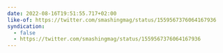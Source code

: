 ```yaml
---
date: 2022-08-16T19:51:55.717+02:00
like-of: https://twitter.com/smashingmag/status/1559567376064167936
syndication:
  - false
  - https://twitter.com/smashingmag/status/1559567376064167936
---
```

